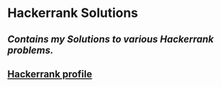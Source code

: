 # Hackerrank Solutions
*Contains my Solutions to various Hackerrank problems.*
---
[Hackerrank profile](https://www.hackerrank.com/lomo133)
---
